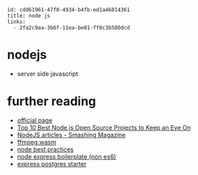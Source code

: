 ```
id: cdd61961-47f0-4934-b4fb-ed1a46814361
title: node js
links:
  - 2fa2c9aa-3b6f-11ea-be01-ff0c3b580dcd
```

# nodejs

* server side javascript

# further reading

* [official page][1]
* [Top 10 Best Node.js Open Source Projects to Keep an Eye On][2]
* [NodeJS articles - Smashing Magazine][3]
* [ffmpeg.wasm][4]
* [node best practices][5]
* [node express boilerplate (non es6)][6]
* [express postgres starter][7]


[1]: https://nodejs.org
[2]: https://nodesource.com/blog/top-10-best-nodeJS-open-source-projects
[3]: https://www.smashingmagazine.com/category/node.js
[4]: https://github.com/ffmpegwasm/ffmpeg.wasm
[5]: https://github.com/goldbergyoni/nodebestpractices
[6]: https://github.com/hagopj13/node-express-boilerplate
[7]: https://github.com/HugoDF/express-postgres-starter
